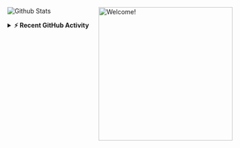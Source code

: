 <div>

<p><img align="right" src="https://c.tenor.com/mGgWY8RkgYMAAAAC/hello-world.gif" alt="Welcome!" width="300"/><p>
<p>&nbsp;
<img align="left" src="https://github-readme-stats.vercel.app/api?username=AswathiGR&include_all_commits=true&count_private=true&show_icons=true&line_height=20&title_color=7A7ADB&icon_color=2234AE&text_color=D3D3D3&bg_color=0,000000,130F40" alt="Github Stats">


</div>

<details>
  <summary><b>⚡ Recent GitHub Activity</b></summary>
  <br/>
   <a href="https://github.com/AswathiGR"><img alt="Aswathi's Activity Graph" src="https://activity-graph.herokuapp.com/graph?username=AswathiGR&custom_title=Contribution%20Graph&theme=react-dark" /></a>
  <br/>

</details>


